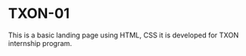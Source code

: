 # TXON-01
This is a basic landing page using HTML, CSS it is developed for TXON internship program. 
